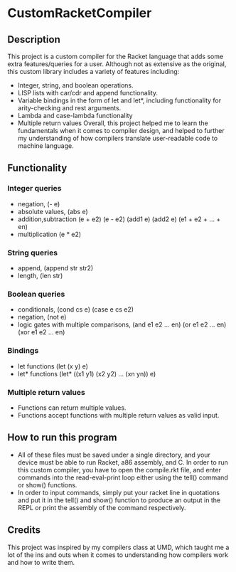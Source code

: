 # CustomRacketCompiler
## Description
This project is a custom compiler for the Racket language that adds some extra features/queries for a user. Although not as extensive as the original, this custom library includes a variety of features including:
- Integer, string, and boolean operations.
- LISP lists with car/cdr and append functionality.
- Variable bindings in the form of let and let*, including functionality for arity-checking and rest arguments.
- Lambda and case-lambda functionality
- Multiple return values
Overall, this project helped me to learn the fundamentals when it comes to compiler design, and helped to further my understanding of how compilers translate user-readable code to machine language.
## Functionality
### Integer queries
- negation, (- e)
- absolute values, (abs e)
- addition,subtraction (e + e2) (e - e2) (add1 e) (add2 e) (e1 + e2 + ... + en)
- multiplication (e * e2)
### String queries
- append, (append str str2)
- length, (len str)
### Boolean queries
- conditionals, (cond cs e) (case e cs e2)
- negation, (not e)
- logic gates with multiple comparisons, (and e1 e2 ... en) (or e1 e2 ... en) (xor e1 e2 ... en)
### Bindings
- let functions (let (x y) e)
- let* functions (let* ((x1 y1) (x2 y2) ... (xn yn)) e)
### Multiple return values
- Functions can return multiple values.
- Functions accept functions with multiple return values as valid input.
## How to run this program
- All of these files must be saved under a single directory, and your device must be able to run Racket, a86 assembly, and C. In order to run this custom compiler, you have to open the compile.rkt file, and enter commands into the read-eval-print loop either using the tell() command or show() functions. 
- In order to input commands, simply put your racket line in quotations and put it in the tell() and show() function to produce an output in the REPL or print the assembly of the command respectively.
## Credits
This project was inspired by my compilers class at UMD, which taught me a lot of the ins and outs when it comes to understanding how compilers work and how to write them. 
